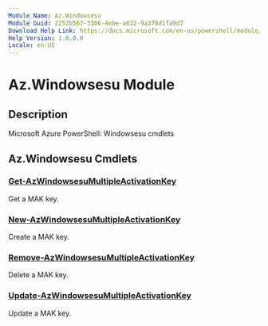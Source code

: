 ```yaml
---
Module Name: Az.Windowsesu
Module Guid: 2252b567-3306-4ebe-a632-9a378d1fa9d7
Download Help Link: https://docs.microsoft.com/en-us/powershell/module/az.windowsesu
Help Version: 1.0.0.0
Locale: en-US
---
```


# Az.Windowsesu Module
## Description
Microsoft Azure PowerShell: Windowsesu cmdlets

## Az.Windowsesu Cmdlets
### [Get-AzWindowsesuMultipleActivationKey](Get-AzWindowsesuMultipleActivationKey.md)
Get a MAK key.

### [New-AzWindowsesuMultipleActivationKey](New-AzWindowsesuMultipleActivationKey.md)
Create a MAK key.

### [Remove-AzWindowsesuMultipleActivationKey](Remove-AzWindowsesuMultipleActivationKey.md)
Delete a MAK key.

### [Update-AzWindowsesuMultipleActivationKey](Update-AzWindowsesuMultipleActivationKey.md)
Update a MAK key.

